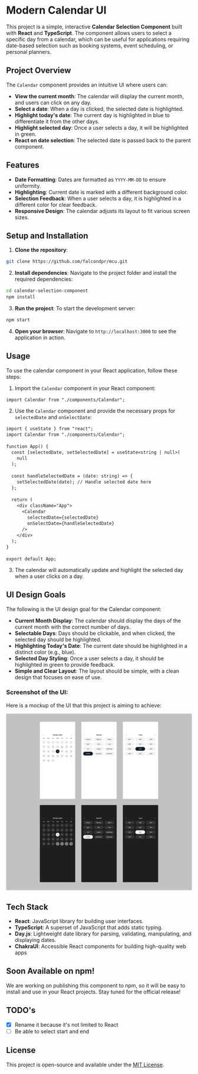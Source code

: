 # Modern Calendar UI

This project is a simple, interactive **Calendar Selection Component** built with **React** and **TypeScript**. The component allows users to select a specific day from a calendar, which can be useful for applications requiring date-based selection such as booking systems, event scheduling, or personal planners.

## Project Overview

The `Calendar` component provides an intuitive UI where users can:

- **View the current month**: The calendar will display the current month, and users can click on any day.
- **Select a date**: When a day is clicked, the selected date is highlighted.
- **Highlight today's date**: The current day is highlighted in blue to differentiate it from the other days.
- **Highlight selected day**: Once a user selects a day, it will be highlighted in green.
- **React on date selection**: The selected date is passed back to the parent component.

## Features

- **Date Formatting**: Dates are formatted as `YYYY-MM-DD` to ensure uniformity.
- **Highlighting**: Current date is marked with a different background color.
- **Selection Feedback**: When a user selects a day, it is highlighted in a different color for clear feedback.
- **Responsive Design**: The calendar adjusts its layout to fit various screen sizes.

## Setup and Installation

1. **Clone the repository**:

```bash
git clone https://github.com/falcondpr/mcu.git
```

2. **Install dependencies**:
   Navigate to the project folder and install the required dependencies:

```bash
cd calendar-selection-component
npm install
```

3. **Run the project**:
   To start the development server:

```bash
npm start
```

4. **Open your browser**:
   Navigate to `http://localhost:3000` to see the application in action.

## Usage

To use the calendar component in your React application, follow these steps:

1. Import the `Calendar` component in your React component:

```tsx
import Calendar from "./components/Calendar";
```

2. Use the `Calendar` component and provide the necessary props for `selectedDate` and `onSelectDate`:

```tsx
import { useState } from "react";
import Calendar from "./components/Calendar";

function App() {
  const [selectedDate, setSelectedDate] = useState<string | null>(
    null
  );

  const handleSelectedDate = (date: string) => {
    setSelectedDate(date); // Handle selected date here
  };

  return (
    <div className="App">
      <Calendar
        selectedDate={selectedDate}
        onSelectDate={handleSelectedDate}
      />
    </div>
  );
}

export default App;
```

3. The calendar will automatically update and highlight the selected day when a user clicks on a day.

## UI Design Goals

The following is the UI design goal for the Calendar component:

- **Current Month Display**: The calendar should display the days of the current month with the correct number of days.
- **Selectable Days**: Days should be clickable, and when clicked, the selected day should be highlighted.
- **Highlighting Today's Date**: The current date should be highlighted in a distinct color (e.g., blue).
- **Selected Day Styling**: Once a user selects a day, it should be highlighted in green to provide feedback.
- **Simple and Clear Layout**: The layout should be simple, with a clean design that focuses on ease of use.

### Screenshot of the UI:

Here is a mockup of the UI that this project is aiming to achieve:

![Calendar UI Mockup](./design.png)

## Tech Stack

- **React**: JavaScript library for building user interfaces.
- **TypeScript**: A superset of JavaScript that adds static typing.
- **Day.js**: Lightweight date library for parsing, validating, manipulating, and displaying dates.
- **ChakraUI**: Accessible React components for building high-quality web apps

## Soon Available on npm!

We are working on publishing this component to npm, so it will be easy to install and use in your React projects. Stay tuned for the official release!

## TODO's

- [x] Rename it because it's not limited to React
- [ ] Be able to select start and end

## License

This project is open-source and available under the [MIT License](LICENSE).
